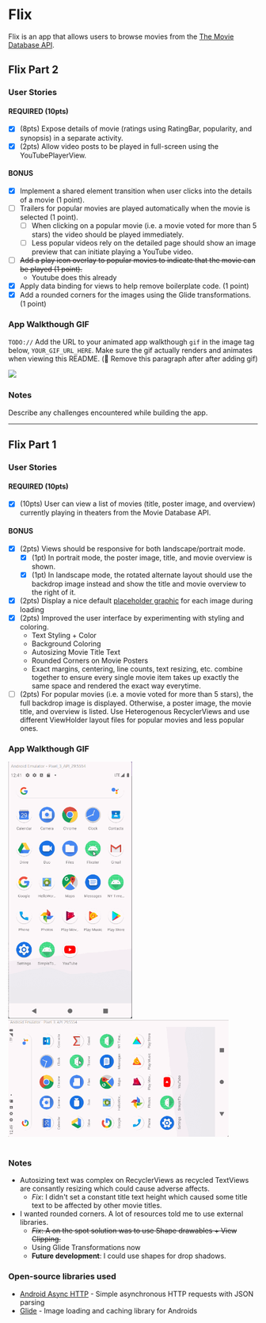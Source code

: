 # Flix
Flix is an app that allows users to browse movies from the [The Movie Database API](http://docs.themoviedb.apiary.io/#).

## Flix Part 2

### User Stories

#### REQUIRED (10pts)

- [x] (8pts) Expose details of movie (ratings using RatingBar, popularity, and synopsis) in a separate activity.
- [x] (2pts) Allow video posts to be played in full-screen using the YouTubePlayerView.

#### BONUS

- [x] Implement a shared element transition when user clicks into the details of a movie (1 point).
- [ ] Trailers for popular movies are played automatically when the movie is selected (1 point).
  - [ ] When clicking on a popular movie (i.e. a movie voted for more than 5 stars) the video should be played immediately.
  - [ ] Less popular videos rely on the detailed page should show an image preview that can initiate playing a YouTube video.
- [ ] ~~Add a play icon overlay to popular movies to indicate that the movie can be played (1 point).~~
  - Youtube does this already
- [x] Apply data binding for views to help remove boilerplate code. (1 point)
- [x] Add a rounded corners for the images using the Glide transformations. (1 point)

### App Walkthough GIF

`TODO://` Add the URL to your animated app walkthough `gif` in the image tag below, `YOUR_GIF_URL_HERE`. Make sure the gif actually renders and animates when viewing this README. (🚫 Remove this paragraph after after adding gif)

<img src="YOUR_GIF_URL_HERE" width=250><br>

### Notes

Describe any challenges encountered while building the app.

---

## Flix Part 1

### User Stories

#### REQUIRED (10pts)
- [x] (10pts) User can view a list of movies (title, poster image, and overview) currently playing in theaters from the Movie Database API.

#### BONUS
- [x] (2pts) Views should be responsive for both landscape/portrait mode.
   - [x] (1pt) In portrait mode, the poster image, title, and movie overview is shown.
   - [x] (1pt) In landscape mode, the rotated alternate layout should use the backdrop image instead and show the title and movie overview to the right of it.

- [x] (2pts) Display a nice default [placeholder graphic](https://guides.codepath.org/android/Displaying-Images-with-the-Glide-Library#advanced-usage) for each image during loading
- [x] (2pts) Improved the user interface by experimenting with styling and coloring.
   - Text Styling + Color
   - Background Coloring
   - Autosizing Movie Title Text
   - Rounded Corners on Movie Posters
   - Exact margins, centering, line counts, text resizing, etc. combine together to ensure every single movie item takes up exactly the same space and rendered the exact way everytime.
- [ ] (2pts) For popular movies (i.e. a movie voted for more than 5 stars), the full backdrop image is displayed. Otherwise, a poster image, the movie title, and overview is listed. Use Heterogenous RecyclerViews and use different ViewHolder layout files for popular movies and less popular ones.

### App Walkthough GIF
<img src="https://github.com/GamingDoge69/Flixster/blob/main/Demo%20Gif%20Part%201.gif?raw=true" width=250>
<img src="https://github.com/GamingDoge69/Flixster/blob/main/Demo%20Gif%20Part%201%20(Land).gif?raw=true" width=445><br>
<br>


### Notes
- Autosizing text was complex on RecyclerViews as recycled TextViews are consantly resizing which could cause adverse affects. 
   - *Fix*: I didn't set a constant title text height which caused some title text to be affected by other movie titles.
- I wanted rounded corners. A lot of resources told me to use external libraries. 
   - ~~*Fix*: A on the spot solution was to use Shape drawables + View Clipping.~~
   - Using Glide Transformations now
   - **Future development**: I could use shapes for drop shadows.

### Open-source libraries used

- [Android Async HTTP](https://github.com/codepath/CPAsyncHttpClient) - Simple asynchronous HTTP requests with JSON parsing
- [Glide](https://github.com/bumptech/glide) - Image loading and caching library for Androids
